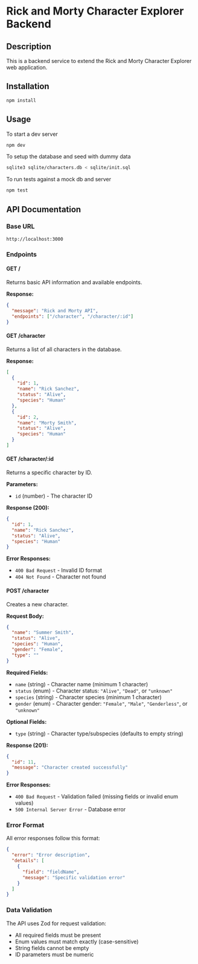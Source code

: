 # Rick and Morty Character Explorer Backend

## Description

This is a backend service to extend the Rick and Morty Character Explorer web application.

## Installation

```bash
npm install
```

## Usage

To start a dev server

```bash
npm dev
```

To setup the database and seed with dummy data

```bash
sqlite3 sqlite/characters.db < sqlite/init.sql
```

To run tests against a mock db and server

```bash
npm test
```

## API Documentation

### Base URL

```
http://localhost:3000
```

### Endpoints

#### GET /

Returns basic API information and available endpoints.

**Response:**

```json
{
  "message": "Rick and Morty API",
  "endpoints": ["/character", "/character/:id"]
}
```

#### GET /character

Returns a list of all characters in the database.

**Response:**

```json
[
  {
    "id": 1,
    "name": "Rick Sanchez",
    "status": "Alive",
    "species": "Human"
  },
  {
    "id": 2,
    "name": "Morty Smith",
    "status": "Alive",
    "species": "Human"
  }
]
```

#### GET /character/:id

Returns a specific character by ID.

**Parameters:**

- `id` (number) - The character ID

**Response (200):**

```json
{
  "id": 1,
  "name": "Rick Sanchez",
  "status": "Alive",
  "species": "Human"
}
```

**Error Responses:**

- `400 Bad Request` - Invalid ID format
- `404 Not Found` - Character not found

#### POST /character

Creates a new character.

**Request Body:**

```json
{
  "name": "Summer Smith",
  "status": "Alive",
  "species": "Human",
  "gender": "Female",
  "type": ""
}
```

**Required Fields:**

- `name` (string) - Character name (minimum 1 character)
- `status` (enum) - Character status: `"Alive"`, `"Dead"`, or `"unknown"`
- `species` (string) - Character species (minimum 1 character)
- `gender` (enum) - Character gender: `"Female"`, `"Male"`, `"Genderless"`, or `"unknown"`

**Optional Fields:**

- `type` (string) - Character type/subspecies (defaults to empty string)

**Response (201):**

```json
{
  "id": 11,
  "message": "Character created successfully"
}
```

**Error Responses:**

- `400 Bad Request` - Validation failed (missing fields or invalid enum values)
- `500 Internal Server Error` - Database error

### Error Format

All error responses follow this format:

```json
{
  "error": "Error description",
  "details": [
    {
      "field": "fieldName",
      "message": "Specific validation error"
    }
  ]
}
```

### Data Validation

The API uses Zod for request validation:

- All required fields must be present
- Enum values must match exactly (case-sensitive)
- String fields cannot be empty
- ID parameters must be numeric
